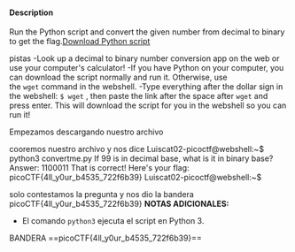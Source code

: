#### Description

Run the Python script and convert the given number from decimal to binary to get the flag.[Download Python script](https://artifacts.picoctf.net/c/24/convertme.py)


pistas
-Look up a decimal to binary number conversion app on the web or use your computer's calculator!
-If you have Python on your computer, you can download the script normally and run it. Otherwise, use the `wget` command in the webshell.
-Type everything after the dollar sign in the webshell: `$ wget` , then paste the link after the space after `wget` and press enter. This will download the script for you in the webshell so you can run it!



Empezamos descargando nuestro archivo

cooremos nuestro archivo y nos dice 
Luiscat02-picoctf@webshell:~$ python3 convertme.py 
If 99 is in decimal base, what is it in binary base?
Answer: 1100011
That is correct! Here's your flag: picoCTF{4ll_y0ur_b4535_722f6b39}
Luiscat02-picoctf@webshell:~$ 


solo contestamos la pregunta y nos dio la bandera
	picoCTF{4ll_y0ur_b4535_722f6b39}
**NOTAS ADICIONALES:**

- El comando `python3` ejecuta el script en Python 3.

BANDERA
==picoCTF{4ll_y0ur_b4535_722f6b39}==
